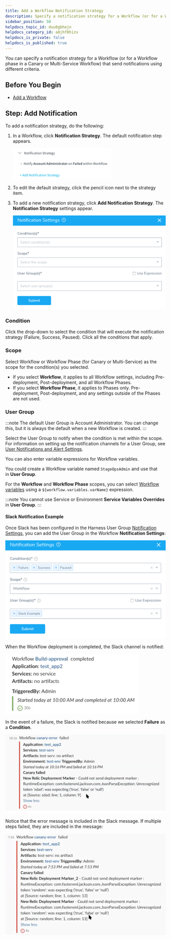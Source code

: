 ```yaml
---
title: Add a Workflow Notification Strategy
description: Specify a notification strategy for a Workflow (or for a Workflow phase in a Canary or Multi-Service Workflow) that send notifications.
sidebar_position: 50
helpdocs_topic_id: duu0gbhejn
helpdocs_category_id: a8jhf8hizv
helpdocs_is_private: false
helpdocs_is_published: true
---
```


You can specify a notification strategy for a Workflow (or for a Workflow phase in a Canary or Multi-Service Workflow) that send notifications using different criteria.

## Before You Begin

* [Add a Workflow](tags-how-tos.md)


## Step: Add Notification

To add a notification strategy, do the following:

1. In a Workflow, click **Notification Strategy**. The default notification step appears.

   ![](./static/add-notification-strategy-new-template-83.png)
	 
2. To edit the default strategy, click the pencil icon next to the strategy item.
3. To add a new notification strategy, click **Add Notification Strategy**. The **Notification Strategy** settings appear.

   ![](./static/add-notification-strategy-new-template-84.png)

### Condition

Click the drop-down to select the condition that will execute the notification strategy (Failure, Success, Paused). Click all the conditions that apply. 


### Scope 

Select Workflow or Workflow Phase (for Canary or Multi-Service) as the scope for the condition(s) you selected.
* If you select **Workflow**, it applies to all Workflow settings, including Pre-deployment, Post-deployment, and all Workflow Phases.
* If you select **Workflow Phase**, it applies to Phases only. Pre-deployment, Post-deployment, and any settings outside of the Phases are not used.


### User Group
 
:::note
The default User Group is Account Administrator. You can change this, but it is always the default when a new Workflow is created.
:::

Select the User Group to notify when the condition is met within the scope. For information on setting up the notification channels for a User Group, see [User Notifications and Alert Settings](https://docs.harness.io/article/kf828e347t-notification-groups).

You can also enter variable expressions for Workflow variables.

You could create a Workflow variable named `StageOpsAdmin` and use that in **User Group**.

For the **Workflow** and **Workflow Phase** scopes, you can select [Workflow variables](add-workflow-variables-new-template.md) using a `${workflow.variables.varName}` expression.

:::note
You cannot use Service or Environment **Service Variables Overrides** in **User Group**. 
:::

#### Slack Notification Example

Once Slack has been configured in the Harness User Group [Notification Settings](https://docs.harness.io/article/kf828e347t-notification-groups), you can add the User Group in the Workflow **Notification Settings**:

![](./static/add-notification-strategy-new-template-85.png)

When the Workflow deployment is completed, the Slack channel is notified:

![](./static/add-notification-strategy-new-template-86.png)

In the event of a failure, the Slack is notified because we selected **Failure** as a **Condition**.

![](./static/add-notification-strategy-new-template-87.png)

Notice that the error message is included in the Slack message. If multiple steps failed, they are included in the message:

![](./static/add-notification-strategy-new-template-88.png)